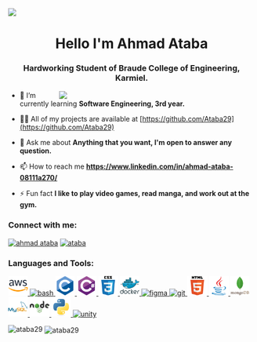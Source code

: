 <img align="center" alr="Peeking" width="1000" src="https://media0.giphy.com/media/v1.Y2lkPTc5MGI3NjExeHVqbmxlaXE2ZDlidXhuaWdkOWRueGxjdHNqemNqcjdrM2Jsc2xwZSZlcD12MV9pbnRlcm5hbF9naWZfYnlfaWQmY3Q9Zw/g1n3pswjr0ouc/giphy.gif">
<h1 align="center">Hello I'm Ahmad Ataba</h1>
<h3 align="center">Hardworking Student of Braude College of Engineering, Karmiel.</h3>
<img align="right" alr="Coding" width="400" src="https://res.cloudinary.com/practicaldev/image/fetch/s--8mUhEkXE--/c_limit%2Cf_auto%2Cfl_progressive%2Cq_66%2Cw_800/https://dev-to-uploads.s3.amazonaws.com/uploads/articles/km2w1ppw3yw9pd9na7mu.gif">

- 🌱 I’m currently learning **Software Engineering, 3rd year.**

- 👨‍💻 All of my projects are available at [https://github.com/Ataba29](https://github.com/Ataba29)

- 💬 Ask me about **Anything that you want, I'm open to answer any question.**

- 📫 How to reach me **https://www.linkedin.com/in/ahmad-ataba-08111a270/**

- ⚡ Fun fact **I like to play video games, read manga, and work out at the gym.**

<h3 align="left">Connect with me:</h3>
<p align="left">
<a href="https://linkedin.com/in/ahmad ataba" target="blank"><img align="center" src="https://raw.githubusercontent.com/rahuldkjain/github-profile-readme-generator/master/src/images/icons/Social/linked-in-alt.svg" alt="ahmad ataba" height="30" width="40" /></a>
<a href="https://www.leetcode.com/ataba" target="blank"><img align="center" src="https://raw.githubusercontent.com/rahuldkjain/github-profile-readme-generator/master/src/images/icons/Social/leet-code.svg" alt="ataba" height="30" width="40" /></a>
</p>

<h3 align="left">Languages and Tools:</h3>
<p align="left"> <a href="https://aws.amazon.com" target="_blank" rel="noreferrer"> <img src="https://raw.githubusercontent.com/devicons/devicon/master/icons/amazonwebservices/amazonwebservices-original-wordmark.svg" alt="aws" width="40" height="40"/> </a> <a href="https://www.gnu.org/software/bash/" target="_blank" rel="noreferrer"> <img src="https://www.vectorlogo.zone/logos/gnu_bash/gnu_bash-icon.svg" alt="bash" width="40" height="40"/> </a> <a href="https://www.cprogramming.com/" target="_blank" rel="noreferrer"> <img src="https://raw.githubusercontent.com/devicons/devicon/master/icons/c/c-original.svg" alt="c" width="40" height="40"/> </a> <a href="https://www.w3schools.com/cs/" target="_blank" rel="noreferrer"> <img src="https://raw.githubusercontent.com/devicons/devicon/master/icons/csharp/csharp-original.svg" alt="csharp" width="40" height="40"/> </a> <a href="https://www.w3schools.com/css/" target="_blank" rel="noreferrer"> <img src="https://raw.githubusercontent.com/devicons/devicon/master/icons/css3/css3-original-wordmark.svg" alt="css3" width="40" height="40"/> </a> <a href="https://www.docker.com/" target="_blank" rel="noreferrer"> <img src="https://raw.githubusercontent.com/devicons/devicon/master/icons/docker/docker-original-wordmark.svg" alt="docker" width="40" height="40"/> </a> <a href="https://www.figma.com/" target="_blank" rel="noreferrer"> <img src="https://www.vectorlogo.zone/logos/figma/figma-icon.svg" alt="figma" width="40" height="40"/> </a> <a href="https://git-scm.com/" target="_blank" rel="noreferrer"> <img src="https://www.vectorlogo.zone/logos/git-scm/git-scm-icon.svg" alt="git" width="40" height="40"/> </a> <a href="https://www.w3.org/html/" target="_blank" rel="noreferrer"> <img src="https://raw.githubusercontent.com/devicons/devicon/master/icons/html5/html5-original-wordmark.svg" alt="html5" width="40" height="40"/> </a> <a href="https://www.java.com" target="_blank" rel="noreferrer"> <img src="https://raw.githubusercontent.com/devicons/devicon/master/icons/java/java-original.svg" alt="java" width="40" height="40"/> </a> <a href="https://www.mongodb.com/" target="_blank" rel="noreferrer"> <img src="https://raw.githubusercontent.com/devicons/devicon/master/icons/mongodb/mongodb-original-wordmark.svg" alt="mongodb" width="40" height="40"/> </a> <a href="https://www.mysql.com/" target="_blank" rel="noreferrer"> <img src="https://raw.githubusercontent.com/devicons/devicon/master/icons/mysql/mysql-original-wordmark.svg" alt="mysql" width="40" height="40"/> </a> <a href="https://nodejs.org" target="_blank" rel="noreferrer"> <img src="https://raw.githubusercontent.com/devicons/devicon/master/icons/nodejs/nodejs-original-wordmark.svg" alt="nodejs" width="40" height="40"/> </a> <a href="https://www.python.org" target="_blank" rel="noreferrer"> <img src="https://raw.githubusercontent.com/devicons/devicon/master/icons/python/python-original.svg" alt="python" width="40" height="40"/> </a> <a href="https://unity.com/" target="_blank" rel="noreferrer"> <img src="https://www.vectorlogo.zone/logos/unity3d/unity3d-icon.svg" alt="unity" width="40" height="40"/> </a> </p>

<p><img align="left" src="https://github-readme-stats.vercel.app/api/top-langs?username=ataba29&show_icons=true&locale=en&layout=compact" alt="ataba29" /></p>

<p>&nbsp;<img align="center" src="https://github-readme-stats.vercel.app/api?username=ataba29&show_icons=true&locale=en" alt="ataba29" /></p>
